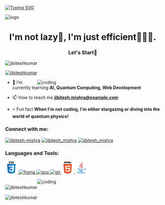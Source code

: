 <a href="https://git.io/typing-svg"><img src="https://readme-typing-svg.demolab.com?font=Silkscreen&size=32&duration=3999&pause=50&color=3ACDD5&background=47474700&width=1003&height=200&lines=Hello!+%F0%9F%91%8B%F0%9F%8F%BB+I'm+Jibitesh+Kumar+Mishra;%F0%9F%A7%91%F0%9F%8F%BB%E2%80%8D%F0%9F%92%BB+a+Dedicated+Software+Engineer...;Expanding+%F0%9F%9B%9C+my+Skill+Set+in+AI,+Quantum+Computing+and+DSA;%F0%9F%91%BE+committed+to+innovating+in+Aerospace+Technology..." alt="Typing SVG" /></a>

![logo](https://github.com/jibiteshkumar/jibiteshkumar/blob/main/GitHub_Banner.png)

<h1 align="center">I'm not lazy🦥, I'm just efficient🧑🏻‍💻.</h1>
<h3 align="center">Let's Start🔰</h3>

<p align="left"> <img src="https://komarev.com/ghpvc/?username=jibiteshkumar&label=Profile%20views&color=0e75b6&style=flat" alt="jibiteshkumar" /> </p>

<p align="left"> <a href="https://github.com/ryo-ma/github-profile-trophy"><img src="https://github-profile-trophy.vercel.app/?username=jibiteshkumar" alt="jibiteshkumar" /></a> </p>

<img align="right" alt="coding" width="400" src="https://i.pinimg.com/originals/81/17/8b/81178b47a8598f0c81c4799f2cdd4057.gif">

- 🌱 I’m currently learning **AI, Quantum Computing, Web Development**

- 📫 How to reach me **jibitesh.mishra@example.com**

- ⚡ Fun fact **When I'm not coding, I'm either stargazing or diving into the world of quantum physics!**

<h3 align="left">Connect with me:</h3>
<p align="left">
<a href="https://linkedin.com/in/jibitesh-mishra" target="blank"><img align="center" src="https://raw.githubusercontent.com/rahuldkjain/github-profile-readme-generator/master/src/images/icons/Social/linked-in-alt.svg" alt="jibitesh-mishra" height="30" width="40" /></a>
<a href="https://instagram.com/jibitesh_mishra" target="blank"><img align="center" src="https://raw.githubusercontent.com/rahuldkjain/github-profile-readme-generator/master/src/images/icons/Social/instagram.svg" alt="jibitesh_mishra" height="30" width="40" /></a>
<a href="https://www.hackerrank.com/jibitesh_mishra" target="blank"><img align="center" src="https://raw.githubusercontent.com/rahuldkjain/github-profile-readme-generator/master/src/images/icons/Social/hackerrank.svg" alt="jibitesh_mishra" height="30" width="40" /></a>
</p>

<h3 align="left">Languages and Tools:</h3>
<p align="left">
<a href="https://www.w3schools.com/css/" target="_blank" rel="noreferrer"> <img src="https://raw.githubusercontent.com/devicons/devicon/master/icons/css3/css3-original-wordmark.svg" alt="css3" width="40" height="40"/> </a>
<a href="https://www.figma.com/" target="_blank" rel="noreferrer"> <img src="https://www.vectorlogo.zone/logos/figma/figma-icon.svg" alt="figma" width="40" height="40"/> </a>
<a href="https://cloud.google.com" target="_blank" rel="noreferrer"> <img src="https://www.vectorlogo.zone/logos/google_cloud/google_cloud-icon.svg" alt="gcp" width="40" height="40"/> </a>
<a href="https://git-scm.com/" target="_blank" rel="noreferrer"> <img src="https://www.vectorlogo.zone/logos/git-scm/git-scm-icon.svg" alt="git" width="40" height="40"/> </a>
<a href="https://www.w3.org/html/" target="_blank" rel="noreferrer"> <img src="https://raw.githubusercontent.com/devicons/devicon/master/icons/html5/html5-original-wordmark.svg" alt="html5" width="40" height="40"/> </a>
<a href="https://www.java.com" target="_blank" rel="noreferrer"> <img src="https://raw.githubusercontent.com/devicons/devicon/master/icons/java/java-original.svg" alt="java" width="40" height="40"/> </a>
</p>

<img align="right" alt="coding" width="400" src="https://gifdb.com/images/high/coding-skills-loading-dk68v8z0hevjpuiv.gif">

<p><img align="center" src="https://github-readme-stats.vercel.app/api/top-langs?username=jibiteshkumar&show_icons=true&locale=en&layout=compact" alt="jibiteshkumar" /></p>

<p><img align="center" src="https://github-readme-streak-stats.herokuapp.com/?user=jibiteshkumar&" alt="jibiteshkumar" /></p>
